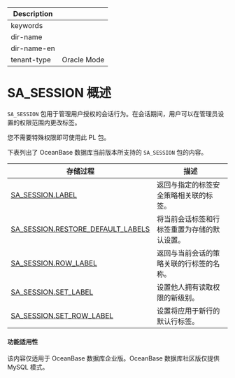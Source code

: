 | Description   |                 |
|---------------|-----------------|
| keywords      |                 |
| dir-name      |                 |
| dir-name-en   |                 |
| tenant-type   | Oracle Mode     |

# SA_SESSION 概述 

`SA_SESSION` 包用于管理用户授权的会话行为。在会话期间，用户可以在管理员设置的权限范围内更改标签。

您不需要特殊权限即可使用此 PL 包。

下表列出了 OceanBase 数据库当前版本所支持的 `SA_SESSION` 包的内容。


|                                       存储过程                                       |           描述           |
|----------------------------------------------------------------------------------|------------------------|
| [SA_SESSION.LABEL](../700.sa-session-session-management-pack-oracle/200.sa-session-label-oracle.md)                  | 返回与指定的标签安全策略相关联的标签。    |
| [SA_SESSION.RESTORE_DEFAULT_LABELS](../700.sa-session-session-management-pack-oracle/300.sa-session-restore-default-labels-oracle.md) | 将当前会话标签和行标签重置为存储的默认设置。 |
| [SA_SESSION.ROW_LABEL](../700.sa-session-session-management-pack-oracle/400.sa-session-row-label-oracle.md)              | 返回与当前会话的策略关联的行标签的名称。   |
| [SA_SESSION.SET_LABEL](../700.sa-session-session-management-pack-oracle/500.sa-session-set-label-oracle.md)              | 设置他人拥有读取权限的新级别。        |
| [SA_SESSION.SET_ROW_LABEL](../700.sa-session-session-management-pack-oracle/600.sa-session-set-row-label-oracle.md)          | 设置将应用于新行的默认行标签。        |


  <main id="notice" >
    <h4>功能适用性</h4>
    <p>该内容仅适用于 OceanBase 数据库企业版。OceanBase 数据库社区版仅提供 MySQL 模式。</p>
  </main>
